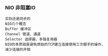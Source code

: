 ### NIO 非阻塞IO
    实际还是同步的
    NIO几个概念
    Buffer 缓冲区
    Channel 管道、通道
    Selector 选择器、多路复用器
    NIO的本质就是避免原始的TCP建立连接使用三次握手的操作，
    减少连接的开销